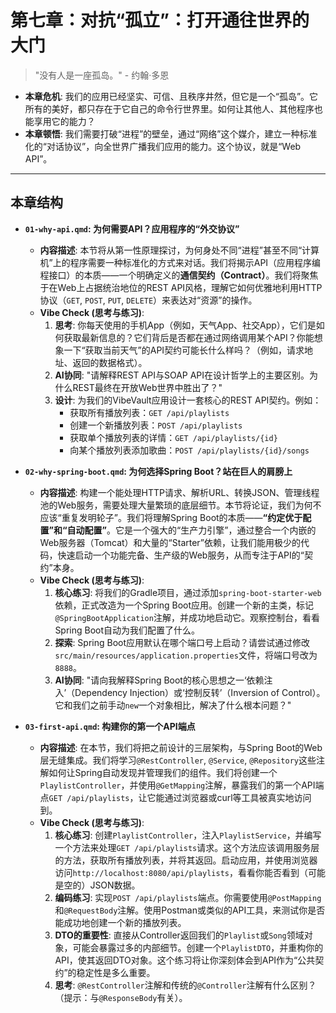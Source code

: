 # 第七章：对抗“孤立”：打开通往世界的大门

> "没有人是一座孤岛。" - 约翰·多恩

*   **本章危机**: 我们的应用已经坚实、可信、且秩序井然，但它是一个“孤岛”。它所有的美好，都只存在于它自己的命令行世界里。如何让其他人、其他程序也能享用它的能力？
*   **本章顿悟**: 我们需要打破“进程”的壁垒，通过“网络”这个媒介，建立一种标准化的“对话协议”，向全世界广播我们应用的能力。这个协议，就是“Web API”。

---
## 本章结构

*   **`01-why-api.qmd`: 为何需要API？应用程序的“外交协议”**
    *   **内容描述**: 本节将从第一性原理探讨，为何身处不同“进程”甚至不同“计算机”上的程序需要一种标准化的方式来对话。我们将揭示API（应用程序编程接口）的本质——一个明确定义的**通信契约（Contract）**。我们将聚焦于在Web上占据统治地位的REST API风格，理解它如何优雅地利用HTTP协议（`GET`, `POST`, `PUT`, `DELETE`）来表达对“资源”的操作。
    *   **Vibe Check (思考与练习)**:
        1.  **思考**: 你每天使用的手机App（例如，天气App、社交App），它们是如何获取最新信息的？它们背后是否都在通过网络调用某个API？你能想象一下“获取当前天气”的API契约可能长什么样吗？（例如，请求地址、返回的数据格式）。
        2.  **AI协同**: "请解释REST API与SOAP API在设计哲学上的主要区别。为什么REST最终在开放Web世界中胜出了？"
        3.  **设计**: 为我们的VibeVault应用设计一套核心的REST API契约。例如：
            *   获取所有播放列表：`GET /api/playlists`
            *   创建一个新播放列表：`POST /api/playlists`
            *   获取单个播放列表的详情：`GET /api/playlists/{id}`
            *   向某个播放列表添加歌曲：`POST /api/playlists/{id}/songs`

*   **`02-why-spring-boot.qmd`: 为何选择Spring Boot？站在巨人的肩膀上**
    *   **内容描述**: 构建一个能处理HTTP请求、解析URL、转换JSON、管理线程池的Web服务，需要处理大量繁琐的底层细节。本节将论证，我们为何不应该“重复发明轮子”。我们将理解Spring Boot的本质——**“约定优于配置”**和**“自动配置”**。它是一个强大的“生产力引擎”，通过整合一个内嵌的Web服务器（Tomcat）和大量的“Starter”依赖，让我们能用极少的代码，快速启动一个功能完备、生产级的Web服务，从而专注于API的“契约”本身。
    *   **Vibe Check (思考与练习)**:
        1.  **核心练习**: 将我们的Gradle项目，通过添加`spring-boot-starter-web`依赖，正式改造为一个Spring Boot应用。创建一个新的主类，标记`@SpringBootApplication`注解，并成功地启动它。观察控制台，看看Spring Boot自动为我们配置了什么。
        2.  **探索**: Spring Boot应用默认在哪个端口号上启动？请尝试通过修改`src/main/resources/application.properties`文件，将端口号改为`8888`。
        3.  **AI协同**: "请向我解释Spring Boot的核心思想之一‘依赖注入’（Dependency Injection）或‘控制反转’（Inversion of Control）。它和我们之前手动`new`一个对象相比，解决了什么根本问题？"

*   **`03-first-api.qmd`: 构建你的第一个API端点**
    *   **内容描述**: 在本节，我们将把之前设计的三层架构，与Spring Boot的Web层无缝集成。我们将学习`@RestController`, `@Service`, `@Repository`这些注解如何让Spring自动发现并管理我们的组件。我们将创建一个`PlaylistController`，并使用`@GetMapping`注解，暴露我们的第一个API端点`GET /api/playlists`，让它能通过浏览器或curl等工具被真实地访问到。
    *   **Vibe Check (思考与练习)**:
        1.  **核心练习**: 创建`PlaylistController`，注入`PlaylistService`，并编写一个方法来处理`GET /api/playlists`请求。这个方法应该调用服务层的方法，获取所有播放列表，并将其返回。启动应用，并使用浏览器访问`http://localhost:8080/api/playlists`，看看你能否看到（可能是空的）JSON数据。
        2.  **编码练习**: 实现`POST /api/playlists`端点。你需要使用`@PostMapping`和`@RequestBody`注解。使用Postman或类似的API工具，来测试你是否能成功地创建一个新的播放列表。
        3.  **DTO的重要性**: 直接从Controller返回我们的`Playlist`或`Song`领域对象，可能会暴露过多的内部细节。创建一个`PlaylistDTO`，并重构你的API，使其返回DTO对象。这个练习将让你深刻体会到API作为“公共契约”的稳定性是多么重要。
        4.  **思考**: `@RestController`注解和传统的`@Controller`注解有什么区别？（提示：与`@ResponseBody`有关）。